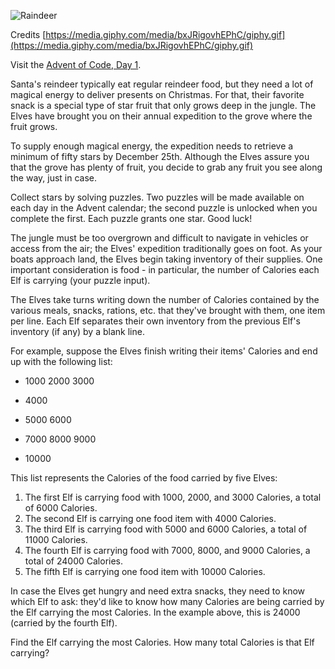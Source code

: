 ![Raindeer](https://media.giphy.com/media/bxJRigovhEPhC/giphy.gif)

Credits [https://media.giphy.com/media/bxJRigovhEPhC/giphy.gif](https://media.giphy.com/media/bxJRigovhEPhC/giphy.gif)

Visit the [Advent of Code, Day 1](https://adventofcode.com/2022/day/1).

Santa's reindeer typically eat regular reindeer food, but they need a lot of magical energy to deliver presents on Christmas. For that, their favorite snack is a special type of star fruit that only grows deep in the jungle. The Elves have brought you on their annual expedition to the grove where the fruit grows.

To supply enough magical energy, the expedition needs to retrieve a minimum of fifty stars by December 25th. Although the Elves assure you that the grove has plenty of fruit, you decide to grab any fruit you see along the way, just in case.

Collect stars by solving puzzles. Two puzzles will be made available on each day in the Advent calendar; the second puzzle is unlocked when you complete the first. Each puzzle grants one star. Good luck!

The jungle must be too overgrown and difficult to navigate in vehicles or access from the air; the Elves' expedition traditionally goes on foot. As your boats approach land, the Elves begin taking inventory of their supplies. One important consideration is food - in particular, the number of Calories each Elf is carrying (your puzzle input).

The Elves take turns writing down the number of Calories contained by the various meals, snacks, rations, etc. that they've brought with them, one item per line. Each Elf separates their own inventory from the previous Elf's inventory (if any) by a blank line.

For example, suppose the Elves finish writing their items' Calories and end up with the following list:
* 1000
  2000
  3000

* 4000

* 5000
  6000

* 7000
  8000
  9000

* 10000

This list represents the Calories of the food carried by five Elves:
1. The first Elf is carrying food with 1000, 2000, and 3000 Calories, a total of 6000 Calories.
1. The second Elf is carrying one food item with 4000 Calories.
1. The third Elf is carrying food with 5000 and 6000 Calories, a total of 11000 Calories.
1. The fourth Elf is carrying food with 7000, 8000, and 9000 Calories, a total of 24000 Calories.
1. The fifth Elf is carrying one food item with 10000 Calories.

In case the Elves get hungry and need extra snacks, they need to know which Elf to ask: they'd like to know how many Calories are being carried by the Elf carrying the most Calories. In the example above, this is 24000 (carried by the fourth Elf).

Find the Elf carrying the most Calories. How many total Calories is that Elf carrying?